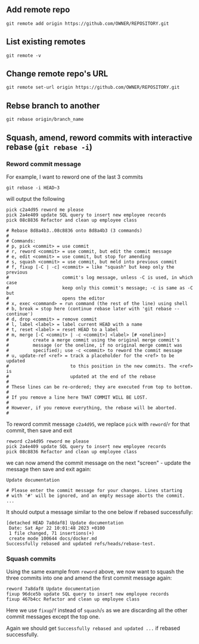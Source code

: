 ## Add remote repo

```
git remote add origin https://github.com/OWNER/REPOSITORY.git
```

## List existing remotes

```
git remote -v
```

## Change remote repo's URL

```
git remote set-url origin https://github.com/OWNER/REPOSITORY.git
```

## Rebse branch to another

```
git rebase origin/branch_name
```

## Squash, amend, reword commits with interactive rebase (`git rebase -i`)

### Reword commit message

For example, I want to reword one of the last 3 commits

```
git rebase -i HEAD~3
```

will output the following

```
pick c2a4d95 reword me please
pick 2a4e409 update SQL query to insert new employee records
pick 08c8836 Refactor and clean up employee class

# Rebase 8d8a4b3..08c8836 onto 8d8a4b3 (3 commands)
#
# Commands:
# p, pick <commit> = use commit
# r, reword <commit> = use commit, but edit the commit message
# e, edit <commit> = use commit, but stop for amending
# s, squash <commit> = use commit, but meld into previous commit
# f, fixup [-C | -c] <commit> = like "squash" but keep only the previous
#                    commit's log message, unless -C is used, in which case
#                    keep only this commit's message; -c is same as -C but
#                    opens the editor
# x, exec <command> = run command (the rest of the line) using shell
# b, break = stop here (continue rebase later with 'git rebase --continue')
# d, drop <commit> = remove commit
# l, label <label> = label current HEAD with a name
# t, reset <label> = reset HEAD to a label
# m, merge [-C <commit> | -c <commit>] <label> [# <oneline>]
#         create a merge commit using the original merge commit's
#         message (or the oneline, if no original merge commit was
#         specified); use -c <commit> to reword the commit message
# u, update-ref <ref> = track a placeholder for the <ref> to be updated
#                       to this position in the new commits. The <ref> is
#                       updated at the end of the rebase
#
# These lines can be re-ordered; they are executed from top to bottom.
#
# If you remove a line here THAT COMMIT WILL BE LOST.
#
# However, if you remove everything, the rebase will be aborted.
#
```

To reword commit message `c2a4d95`, we replace `pick` with `reword`/`r` for that commit, then save and exit

```
reword c2a4d95 reword me please
pick 2a4e409 update SQL query to insert new employee records
pick 08c8836 Refactor and clean up employee class
```

we can now amend the commit message on the next "screen" - update the message then save and exit again:

```
Update documentation

# Please enter the commit message for your changes. Lines starting
# with '#' will be ignored, and an empty message aborts the commit.
...
```

It should output a message similar to the one below if rebased successfully:

```
[detached HEAD 7a8daf8] Update documentation
 Date: Sat Apr 22 10:01:48 2023 +0100
 1 file changed, 71 insertions(+)
 create mode 100644 docs/docker.md
Successfully rebased and updated refs/heads/rebase-test.
```

### Squash commits

Using the same example from `reword` above, we now want to squash the three commits into one and amend the first commit message again:

```
reword 7a8daf8 Update documentation
fixup 96dce5b update SQL query to insert new employee records
fixup 467b4cc Refactor and clean up employee class
```

Here we use `fixup`/`f` instead of `squash`/`s` as we are discarding all the other commit messages except the top one.

Again we should get `Successfully rebased and updated ...` if rebased successfully.
